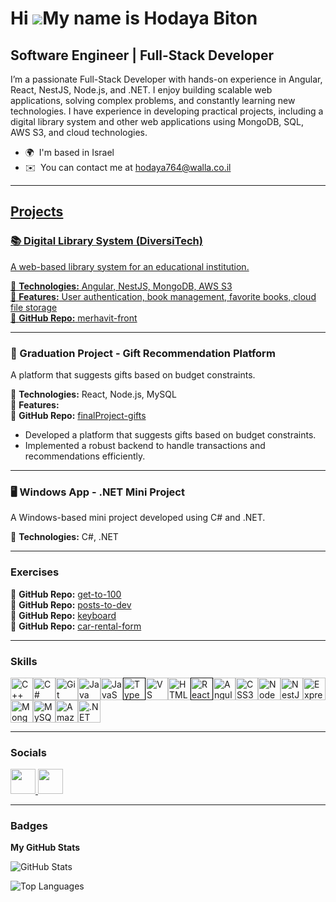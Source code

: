 Hi ![](https://user-images.githubusercontent.com/18350557/176309783-0785949b-9127-417c-8b55-ab5a4333674e.gif)My name is Hodaya Biton
====================================================================================================================================

Software Engineer | Full-Stack Developer
----------------------------------------

I’m a passionate Full-Stack Developer with hands-on experience in Angular, React, NestJS, Node.js, and .NET. I enjoy building scalable web applications, solving complex problems, and constantly learning new technologies. I have experience in developing practical projects, including a digital library system and other web applications using MongoDB, SQL, AWS S3, and cloud technologies.

*   🌍  I'm based in Israel
*   ✉️  You can contact me at [hodaya764@walla.co.il](mailto:hodaya764@walla.co.il)<a href="https://www.github.com/hodaya03" target="_blank" rel="noreferrer">

---

##  Projects  

### 📚 Digital Library System (DiversiTech)  
A web-based library system for an educational institution.  

🔹 **Technologies:** Angular, NestJS, MongoDB, AWS S3  
🔹 **Features:** User authentication, book management, favorite books, cloud file storage  
🔹 **GitHub Repo:** [merhavit-front](https://github.com/diversi-tech/merhavit-front)  

---

### 🎁 Graduation Project - Gift Recommendation Platform  
A platform that suggests gifts based on budget constraints.  

🔹 **Technologies:** React, Node.js, MySQL  
🔹 **Features:**  
🔹 **GitHub Repo:** [finalProject-gifts](https://github.com/hodaya03/finalProject-gifts)  
  - Developed a platform that suggests gifts based on budget constraints.  
  - Implemented a robust backend to handle transactions and recommendations efficiently.  

---

### 🖥 Windows App - .NET Mini Project  
A Windows-based mini project developed using C# and .NET.  

🔹 **Technologies:** C#, .NET  

---

###  Exercises  
🔹 **GitHub Repo:** [get-to-100](https://github.com/hodaya03/exercises-get-to-100)  
🔹 **GitHub Repo:** [posts-to-dev](https://github.com/hodaya03/exercises-posts_to_dev)  
🔹 **GitHub Repo:** [keyboard](https://github.com/hodaya03/exercises-keyboard)  
🔹 **GitHub Repo:** [car-rental-form](https://github.com/hodaya03/exercises-car-rental-form)  

---

### Skills  
<p align="left">
<a href="https://docs.microsoft.com/en-us/cpp/?view=msvc-170" target="_blank" rel="noreferrer"><img src="https://raw.githubusercontent.com/danielcranney/readme-generator/main/public/icons/skills/cplusplus-colored.svg" width="36" height="36" alt="C++" /></a><a href="https://docs.microsoft.com/en-us/dotnet/csharp/" target="_blank" rel="noreferrer"><img src="https://raw.githubusercontent.com/danielcranney/readme-generator/main/public/icons/skills/csharp-colored.svg" width="36" height="36" alt="C#" /></a><a href="https://git-scm.com/" target="_blank" rel="noreferrer"><img src="https://raw.githubusercontent.com/danielcranney/readme-generator/main/public/icons/skills/git-colored.svg" width="36" height="36" alt="Git" /></a><a href="https://www.oracle.com/java/" target="_blank" rel="noreferrer"><img src="https://raw.githubusercontent.com/danielcranney/readme-generator/main/public/icons/skills/java-colored.svg" width="36" height="36" alt="Java" /></a><a href="https://developer.mozilla.org/en-US/docs/Web/JavaScript" target="_blank" rel="noreferrer"><img src="https://raw.githubusercontent.com/danielcranney/readme-generator/main/public/icons/skills/javascript-colored.svg" width="36" height="36" alt="JavaScript" /></a><a href="                               " target="_blank" rel="noreferrer"><img src="https://raw.githubusercontent.com/danielcranney/readme-generator/main/public/icons/skills/typescript-colored.svg" width="36" height="36" alt="TypeScript" /></a><a href="https://code.visualstudio.com/" target="_blank" rel="noreferrer"><img src="https://raw.githubusercontent.com/danielcranney/readme-generator/main/public/icons/skills/visualstudiocode.svg" width="36" height="36" alt="VS Code" /></a><a href="https://developer.mozilla.org/en-US/docs/Glossary/HTML5" target="_blank" rel="noreferrer"><img src="https://raw.githubusercontent.com/danielcranney/readme-generator/main/public/icons/skills/html5-colored.svg" width="36" height="36" alt="HTML5" /></a><a href="                    " target="_blank" rel="noreferrer"><img src="https://raw.githubusercontent.com/danielcranney/readme-generator/main/public/icons/skills/react-colored.svg" width="36" height="36" alt="React" /></a><a href="https://angular.io/" target="_blank" rel="noreferrer"><img src="https://raw.githubusercontent.com/danielcranney/readme-generator/main/public/icons/skills/angularjs-colored.svg" width="36" height="36" alt="Angular" /></a><a href="https://www.w3.org/TR/CSS/#css" target="_blank" rel="noreferrer"><img src="https://raw.githubusercontent.com/danielcranney/readme-generator/main/public/icons/skills/css3-colored.svg" width="36" height="36" alt="CSS3" /></a><a href="https://nodejs.org/en/" target="_blank" rel="noreferrer"><img src="https://raw.githubusercontent.com/danielcranney/readme-generator/main/public/icons/skills/nodejs-colored.svg" width="36" height="36" alt="NodeJS" /></a><a href="https://docs.nestjs.com/" target="_blank" rel="noreferrer"><img src="https://raw.githubusercontent.com/danielcranney/readme-generator/main/public/icons/skills/nestjs-colored.svg" width="36" height="36" alt="NestJS" /></a><a href="https://expressjs.com/" target="_blank" rel="noreferrer"><img src="https://raw.githubusercontent.com/danielcranney/readme-generator/main/public/icons/skills/express-colored.svg" width="36" height="36" alt="Express" /></a><a href="https://www.mongodb.com/" target="_blank" rel="noreferrer"><img src="https://raw.githubusercontent.com/danielcranney/readme-generator/main/public/icons/skills/mongodb-colored.svg" width="36" height="36" alt="MongoDB" /></a><a href="https://www.mysql.com/" target="_blank" rel="noreferrer"><img src="https://raw.githubusercontent.com/danielcranney/readme-generator/main/public/icons/skills/mysql-colored.svg" width="36" height="36" alt="MySQL" /></a><a href="https://aws.amazon.com" target="_blank" rel="noreferrer"><img src="https://raw.githubusercontent.com/danielcranney/readme-generator/main/public/icons/skills/aws-colored.svg" width="36" height="36" alt="Amazon Web Services" /></a><a href="https://dotnet.microsoft.com/en-us/" target="_blank" rel="noreferrer"><img src="https://raw.githubusercontent.com/danielcranney/readme-generator/main/public/icons/skills/dot-net-colored.svg" width="36" height="36" alt=".NET" /></a>
                    </p>

---

  ### Socials

<a href="https://www.github.com/hodaya03" target="_blank" rel="noreferrer">
  <img src="https://raw.githubusercontent.com/danielcranney/readme-generator/main/public/icons/socials/github.svg" width="40" height="40"/>
</a>
<a href="https://www.linkedin.com/in/hodaya-biton-b67a7a348" target="_blank" rel="noreferrer">
  <img src="https://raw.githubusercontent.com/danielcranney/readme-generator/main/public/icons/socials/linkedin.svg" width="40" height="40"/>
</a>

---

                    
### Badges  

**My GitHub Stats**

![GitHub Stats](https://github-stats-alpha.vercel.app/api?username=hodaya03&show_icons=true&hide_border=true&title_color=0891b2&text_color=ffffff&icon_color=0891b2&bg_color=1c1917)

![Top Languages](https://github-readme-stats.vercel.app/api/top-langs/?username=hodaya03&langs_count=10&title_color=0891b2&text_color=ffffff&icon_color=0891b2&bg_color=1c1917&hide_border=true&locale=en&custom_title=Top%20Languages)


<!--
👋 Hi, I'm Hodaya Biton!

🚀 Software Engineer | Full-Stack Developer

📍 Israel | 📧 hodaya764@walla.co.il

💡 About Me

I’m a passionate Full-Stack Developer with hands-on experience in Angular, React, NestJS, Node.js, and .NET. I enjoy building scalable web applications, solving complex problems, and constantly learning new technologies.

I have experience in developing practical projects, including a digital library system and other web applications using MongoDB, SQL, AWS S3, and cloud technologies.

🛠 Tech Stack

Languages & Frameworks:

Frontend: Angular, React, TypeScript, JavaScript

Backend: NestJS, Node.js, C#, C++

Databases: SQL, MongoDB

Cloud Services: AWS S3

Development Tools:

GitHub, SourceTree, Postman, Virtual Machine
Visual Studio Code, Visual Studio, SQL Server

🌟 Projects

📚 Digital Library System (DiversiTech)

A web-based library system for an educational institution.

🔹 Technologies: Angular, NestJS, MongoDB, AWS S3

🔹 Features: User authentication, book management, favorite books, cloud file storage

🔹 GitHub Repo: https://github.com/diversi-tech/merhavit-front   

🖥 Windows App - .NET Mini Project

A Windows-based mini project developed using C# and .NET.

🔹 Technologies: C#, .NET

📚 Education

🎓 Software Engineering Track (2022-2024) - Academic Center Lev (MAHAT)

🎓 B.Ed in Computer Science Education (In progress)

🌍 Languages

🇮🇱 Hebrew - Native | 🇬🇧 English - High level


-->
<!--
**hodaya03/hodaya03** is a ✨ _special_ ✨ repository because its `README.md` (this file) appears on your GitHub profile.

Here are some ideas to get you started:

- 🔭 I’m currently working on ...
- 🌱 I’m currently learning ...
- 👯 I’m looking to collaborate on ...
- 🤔 I’m looking for help with ...
- 💬 Ask me about ...
- 📫 How to reach me: ...
- 😄 Pronouns: ...
- ⚡ Fun fact: ...
-->
